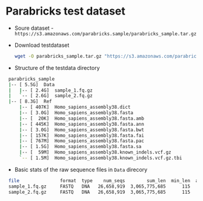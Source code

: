 Parabricks test dataset
========================

* Soure dataset - `https://s3.amazonaws.com/parabricks.sample/parabricks_sample.tar.gz`
* Download testdataset
  
  ```bash
  wget -O parabricks_sample.tar.gz "https://s3.amazonaws.com/parabricks.sample/parabricks_sample.tar.gz"
  ```

* Structure of the testdata directory

```bash
 parabricks_sample
 |-- [ 5.5G]  Data
 |   |-- [ 2.4G]  sample_1.fq.gz
 |   `-- [ 2.6G]  sample_2.fq.gz
 |-- [ 8.3G]  Ref
     |-- [ 407K]  Homo_sapiens_assembly38.dict
     |-- [ 3.0G]  Homo_sapiens_assembly38.fasta
     |-- [  20K]  Homo_sapiens_assembly38.fasta.amb
     |-- [ 445K]  Homo_sapiens_assembly38.fasta.ann
     |-- [ 3.0G]  Homo_sapiens_assembly38.fasta.bwt
     |-- [ 157K]  Homo_sapiens_assembly38.fasta.fai
     |-- [ 767M]  Homo_sapiens_assembly38.fasta.pac
     |-- [ 1.5G]  Homo_sapiens_assembly38.fasta.sa
     |-- [  59M]  Homo_sapiens_assembly38.known_indels.vcf.gz
     `-- [ 1.5M]  Homo_sapiens_assembly38.known_indels.vcf.gz.tbi

```

* Basic stats of the raw sequence files in `Data` direcory

```bash
 file               format  type    num_seqs        sum_len  min_len  avg_len  max_len
 sample_1.fq.gz     FASTQ   DNA   26,658,919  3,065,775,685      115      115      115
 sample_2.fq.gz     FASTQ   DNA   26,658,919  3,065,775,685      115      115      115
```
